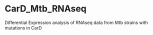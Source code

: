 # CarD_Mtb_RNAseq
Differential Expression analysis of RNAseq data from Mtb strains with mutations in CarD
